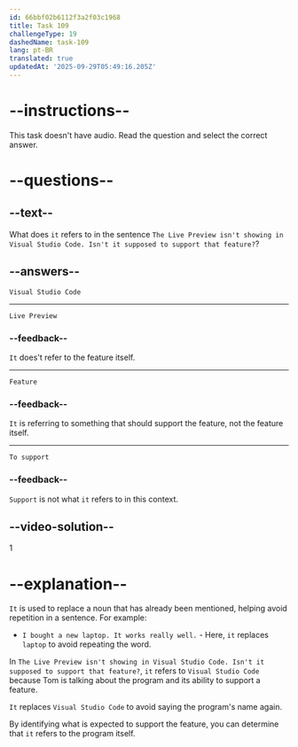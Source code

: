 ```yaml
---
id: 66bbf02b6112f3a2f03c1968
title: Task 109
challengeType: 19
dashedName: task-109
lang: pt-BR
translated: true
updatedAt: '2025-09-29T05:49:16.205Z'
---
```


# --instructions--

This task doesn't have audio. Read the question and select the correct answer.

# --questions--

## --text--

What does `it` refers to in the sentence `The Live Preview isn't showing in Visual Studio Code. Isn't it supposed to support that feature?`?

## --answers--

`Visual Studio Code`

---

`Live Preview`

### --feedback--

`It` does't refer to the feature itself.

---

`Feature`

### --feedback--

`It` is referring to something that should support the feature, not the feature itself.

---

`To support`

### --feedback--

`Support` is not what `it` refers to in this context.

## --video-solution--

1

# --explanation--

`It` is used to replace a noun that has already been mentioned, helping avoid repetition in a sentence. For example:

- `I bought a new laptop. It works really well.` - Here, `it` replaces `laptop` to avoid repeating the word.

In `The Live Preview isn't showing in Visual Studio Code. Isn't it supposed to support that feature?`, `it` refers to `Visual Studio Code` because Tom is talking about the program and its ability to support a feature. 

`It` replaces `Visual Studio Code` to avoid saying the program's name again. 

By identifying what is expected to support the feature, you can determine that `it` refers to the program itself.
